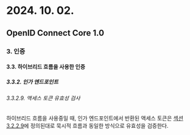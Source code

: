 # 2024. 10. 02.

## OpenID Connect Core 1.0

### 3. 인증

#### 3.3. 하이브리드 흐름을 사용한 인증

##### 3.3.2. 인가 엔드포인트

###### 3.3.2.9. 액세스 토큰 유효성 검사

하이브리드 흐름을 사용중일 때, 인가 엔드포인트에서 반환된 액세스 토큰은 [섹션 3.2.2.9][oidc-core-section-3-2-2-9]에 정의된대로 묵시적 흐름과 동일한 방식으로 유효성을 검증한다.



[oidc-core-section-3-2-2-9]: https://openid.net/specs/openid-connect-core-1_0.html#ImplicitTokenValidation
